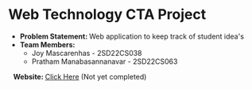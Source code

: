 <h1>Web Technology CTA Project</h1>
<ul>
    <li>
        <b>Problem Statement: </b>
        Web application to keep track of student idea's
    </li>
    <li>
        <b>Team Members: </b>
        <ul>
            <li>
                Joy Mascarenhas - 2SD22CS038
            </li>
            <li>
                Pratham Manabasannanavar - 2SD22CS063
            </li>
        </ul>
    </li>
</ul>
<b style="margin-left:10px">Website: </b><a href="https://joym268.github.io/WebTech-CTA/">Click Here</a> (Not yet completed)
